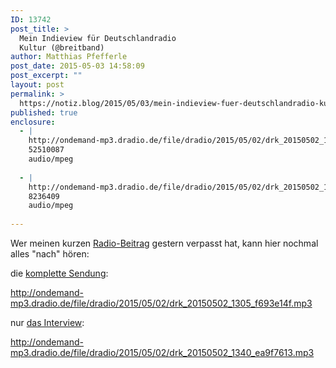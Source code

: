 ```yaml
---
ID: 13742
post_title: >
  Mein Indieview für Deutschlandradio
  Kultur (@breitband)
author: Matthias Pfefferle
post_date: 2015-05-03 14:58:09
post_excerpt: ""
layout: post
permalink: >
  https://notiz.blog/2015/05/03/mein-indieview-fuer-deutschlandradio-kultur-breitband/
published: true
enclosure:
  - |
    http://ondemand-mp3.dradio.de/file/dradio/2015/05/02/drk_20150502_1305_f693e14f.mp3
    52510087
    audio/mpeg
    
  - |
    http://ondemand-mp3.dradio.de/file/dradio/2015/05/02/drk_20150502_1340_ea9f7613.mp3
    8236409
    audio/mpeg
    
---
```

Wer meinen kurzen <a href="http://notiz.blog/2015/05/01/indieweb-im-deutschlandradio/">Radio-Beitrag</a> gestern verpasst hat, kann hier nochmal alles "nach" hören:

die <a href="http://breitband.deutschlandradiokultur.de/brb150502/">komplette Sendung</a>:

http://ondemand-mp3.dradio.de/file/dradio/2015/05/02/drk_20150502_1305_f693e14f.mp3

nur <a href="http://breitband.deutschlandradiokultur.de/dezentralisiert-euch/">das Interview</a>:

http://ondemand-mp3.dradio.de/file/dradio/2015/05/02/drk_20150502_1340_ea9f7613.mp3
